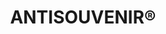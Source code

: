---
layout: place
pid: antisouvenir
title: "ANTISOUVENIR®"
description: ""
address: "Calle Paloma, 11"
category: "books"
latlng:
- 42.598507
- -5.567531
location: unknown
---
